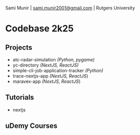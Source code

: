 Sami Munir | sami.munir2001@gmail.com | Rutgers University
# Codebase 2k25
## Projects
* atc-radar-simulation *(Python, pygame)*
* yc-directory *(NextJS, ReactJS)*
* simple-cli-job-application-tracker *(Python)*
* trace-nextjs-app *(NextJS, ReactJS*)
* maravex-app *(NextJS, ReactJS*)
## Tutorials
* nextjs
## uDemy Courses